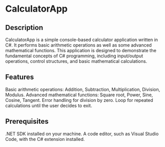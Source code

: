 # CalculatorApp
## Description
CalculatorApp is a simple console-based calculator application written in C#. It performs basic arithmetic operations as well as some advanced mathematical functions. This application is designed to demonstrate the fundamental concepts of C# programming, including input/output operations, control structures, and basic mathematical calculations.

## Features
Basic arithmetic operations: Addition, Subtraction, Multiplication, Division, Modulus.
Advanced mathematical functions: Square root, Power, Sine, Cosine, Tangent.
Error handling for division by zero.
Loop for repeated calculations until the user decides to exit.
## Prerequisites
.NET SDK installed on your machine.
A code editor, such as Visual Studio Code, with the C# extension installed.
